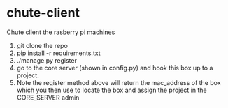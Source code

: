 chute-client
============

Chute client the rasberry pi machines


1. git clone the repo
2. pip install -r requirements.txt
3. ./manage.py register
4. go to the core server (shown in config.py) and hook this box up to a project.
5. Note the register method above will return the mac_address of the box which you then use to locate the box and assign the project in the CORE_SERVER admin